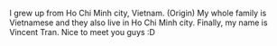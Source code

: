 I grew up from Ho Chi Minh city, Vietnam. (Origin)
My whole family is Vietnamese and they also live in Ho Chi Minh city.
Finally, my name is Vincent Tran. Nice to meet you guys :D